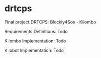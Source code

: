 # drtcps
Final project DRTCPS: Blockly4Sos - Kilombo

Requirements Definitions: Todo

Kilombo Implementation: Todo

Kilobot Implementation: Todo
